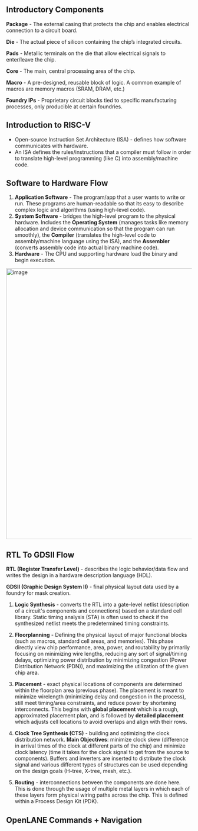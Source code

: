 ## Introductory Components

**Package** - The external casing that protects the chip and enables electrical connection to a circuit board.

**Die** - The actual piece of silicon containing the chip’s integrated circuits.

**Pads** - Metallic terminals on the die that allow electrical signals to enter/leave the chip.

**Core** - The main, central processing area of the chip. 

**Macro** - A pre-designed, reusable block of logic. A common example of macros are memory macros (SRAM, DRAM, etc.)

**Foundry IPs** - Proprietary circuit blocks tied to specific manufacturing processes, only producible at certain foundries.

## Introduction to RISC-V
* Open-source Instruction Set Architecture (ISA) - defines how software communicates with hardware. 
* An ISA defines the rules/instructions that a compiler must follow in order to translate high-level programming (like C) into assembly/machine code. 

## Software to Hardware Flow
1. **Application Software** - The program/app that a user wants to write or run. These programs are human-readable so that its easy to describe complex logic and algorithms (using high-level code).
2. **System Software** - bridges the high-level program to the physical hardware. Includes the **Operating System** (manages tasks like memory allocation and device communication so that the program can run smoothly), the **Compiler** (translates the high-level code to assembly/machine language using the ISA), and the **Assembler** (converts assembly code into actual binary machine code).
3. **Hardware** - The CPU and supporting hardware load the binary and begin execution.

<img width="1315" height="732" alt="image" src="https://github.com/user-attachments/assets/486c3635-1563-4894-a5b7-aa22722c5f71" />



## RTL To GDSII Flow

**RTL (Register Transfer Level)** - describes the logic behavior/data flow and writes the design in a hardware description language (HDL).

**GDSII (Graphic Design System II)** - final physical layout data used by a foundry for mask creation.

1. **Logic Synthesis** - converts the RTL into a gate-level netlist (description of a circuit's components and connections) based on a standard cell library. Static timing analysis (STA) is often used to check if the synthesized netlist meets the predetermined timing constraints.
  
2. **Floorplanning** - Defining the physical layout of major functional blocks (such as macros, standard cell areas, and memories). This phase directly view chip performance, area, power, and routability by primarily focusing on minimizing wire lengths, reducing any sort of signal/timing delays, optimizing power distribution by minimizing congestion (Power Distribution Network (PDN)), and maximizing the utilization of the given chip area. 

3. **Placement** - exact physical locations of components are determined within the floorplan area (previous phase). The placement is meant to minimize wirelength (minimizing delay and congestion in the process), still meet timing/area constraints, and reduce power by shortening interconnects. This begins with **global placement** which is a rough, approximated placement plan, and is followed by **detailed placement** which adjusts cell locations to avoid overlaps and align with their rows.

4. **Clock Tree Synthesis (CTS)** - building and optimizing the clock distribution network. **Main Objectives**: minimize clock skew (difference in arrival times of the clock at different parts of the chip) and minimize clock latency (time it takes for the clock signal to get from the source to components). Buffers and inverters are inserted to distribute the clock signal and various different types of structures can be used depending on the design goals (H-tree, X-tree, mesh, etc.).

5. **Routing** - interconnections between the components are done here. This is done through the usage of multiple metal layers in which each of these layers form physical wiring paths across the chip. This is defined within a Process Design Kit (PDK). 


## OpenLANE Commands + Navigation
